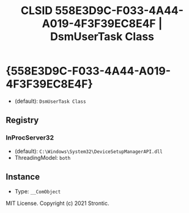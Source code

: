 ﻿---
title: "CLSID 558E3D9C-F033-4A44-A019-4F3F39EC8E4F | DsmUserTask Class"
excerpt: What is COM-Object CLSID 558E3D9C-F033-4A44-A019-4F3F39EC8E4F?
---

# {558E3D9C-F033-4A44-A019-4F3F39EC8E4F}

* (default): `DsmUserTask Class`

## Registry


### InProcServer32

* (default): `C:\Windows\System32\DeviceSetupManagerAPI.dll`
* ThreadingModel: `both`

## Instance

* Type: `__ComObject`

MIT License. Copyright (c) 2021 Strontic.



